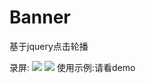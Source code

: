 # Banner
基于jquery点击轮播

录屏:
![](https://github.com/conesat/JS_Project/blob/master/hg_dialog/img/dialog.gif)
![](https://github.com/conesat/JS_Project/blob/master/hg_dialog/img/notic.gif)
使用示例:请看demo

